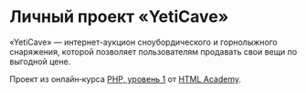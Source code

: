 # Личный проект «YetiCave»

«YetiCave» — интернет-аукцион сноубордического и горнолыжного снаряжения, которой позволяет пользователям продавать свои вещи по выгодной цене.

Проект из онлайн‑курса [PHP, уровень 1](https://htmlacademy.ru/intensive/php) от [HTML Academy](https://htmlacademy.ru).
